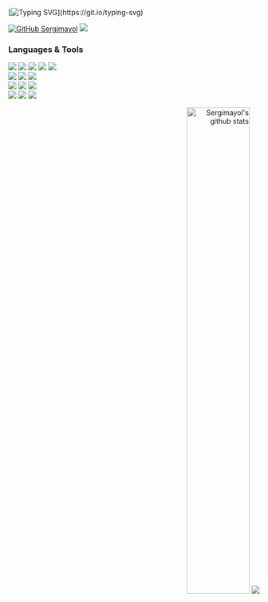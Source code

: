 [![Typing SVG](https://readme-typing-svg.herokuapp.com?font=Architects+Daughter&color=87F7D6FF&size=30&lines=Hi+there+👋!;Welcome+to+my+GitHub.)](https://git.io/typing-svg)

[![GitHub Sergimayol](https://img.shields.io/github/followers/Sergimayol.svg?style=social&label=Follow&maxAge=2592000)](https://github.com/Sergimayol)
![](https://visitor-badge.glitch.me/badge?page_id=Sergimayol&style=flat-square&color=0088cc)

### Languages & Tools
<p>
<img src="https://img.shields.io/badge/Java-ED8B00?style=for-the-badge&logo=java&logoColor=white">
<img src="https://img.shields.io/badge/HTML5-E34F26?style=for-the-badge&logo=html5&logoColor=white">
<img src="https://img.shields.io/badge/CSS3-1572B6?style=for-the-badge&logo=css3&logoColor=white">
<img src="https://img.shields.io/badge/json-5E5C5C?style=for-the-badge&logo=json&logoColor=white">
<img src="https://img.shields.io/badge/Python-FFD43B?style=for-the-badge&logo=python&logoColor=blue">
</br>
<img src="https://img.shields.io/badge/Django-092E20?style=for-the-badge&logo=django&logoColor=green">
<img src="https://img.shields.io/badge/Markdown-000000?style=for-the-badge&logo=markdown&logoColor=white">
<img src="https://img.shields.io/badge/Visual_Studio_Code-0078D4?style=for-the-badge&logo=visual%20studio%20code&logoColor=white">
</br>
<img src="https://img.shields.io/badge/apache%20netbeans-1B6AC6?style=for-the-badge&logo=apache%20netbeans%20IDE&logoColor=white">
<img src="https://img.shields.io/badge/JavaScript-323330?style=for-the-badge&logo=javascript&logoColor=F7DF1E">
<img src="https://img.shields.io/badge/GitHub-100000?style=for-the-badge&logo=github&logoColor=white">
</br>
<img src="https://img.shields.io/badge/C-00599C?style=for-the-badge&logo=c&logoColor=white">
<img src="https://img.shields.io/badge/Android_Studio-3DDC84?style=for-the-badge&logo=android-studio&logoColor=white">
<img src="https://img.shields.io/badge/Shell_Script-121011?style=for-the-badge&logo=gnu-bash&logoColor=white">
</br>
</p>
<p align="right">
<img width="50%" alt="Sergimayol's github stats" src="https://github-readme-stats.vercel.app/api?username=Sergimayol&show_icons=true&hide_border=true&theme=dark">
<img src="https://github-readme-stats.vercel.app/api/top-langs/?username=Sergimayol&layout=compact&hide=makefile,matlab,html,c%2B%2B&theme=dark&hide_border=true&langs_count=10&exclude_repo=Estadistica">
</p>
